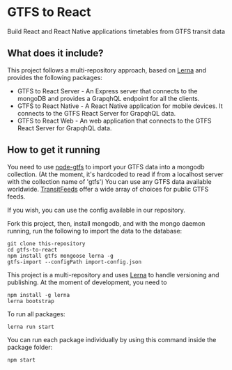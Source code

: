 # GTFS to React
Build React and React Native applications timetables from GTFS transit data

## What does it include?
This project follows a multi-repository approach, based on [Lerna](https://github.com/lerna/lerna) and provides the following packages:
* GTFS to React Server - An Express server that connects to the mongoDB and provides a GrapqhQL endpoint for all the clients.
* GTFS to React Native - A React Native application for mobile devices. It connects to the GTFS React Server for GrapqhQL data.
* GTFS to React Web - An web application that connects to the GTFS React Server for GrapqhQL data.

## How to get it running

You need to use [node-gtfs](https://github.com/BlinkTagInc/node-gtfs) to import your GTFS data into a mongodb collection. (At the moment, it's hardcoded to read if from a localhost server with the collection name of 'gtfs')
You can use any GTFS data available worldwide. [TransitFeeds](http://transitfeeds.com/) offer a wide array of choices for public GTFS feeds.

If you wish, you can use the config available in our repository.

Fork this project, then, install mongodb, and with the mongo daemon running, run the following to import the data to the database:
```
git clone this-repository
cd gtfs-to-react
npm install gtfs mongoose lerna -g
gtfs-import --configPath import-config.json
```

This project is a multi-repository and uses [Lerna](https://github.com/lerna/lerna) to handle versioning and publishing.
At the moment of development, you need to
```
npm install -g lerna
lerna bootstrap
```
To run all packages:
```
lerna run start
```

You can run each package individually by using this command inside the package folder:
```
npm start
```

